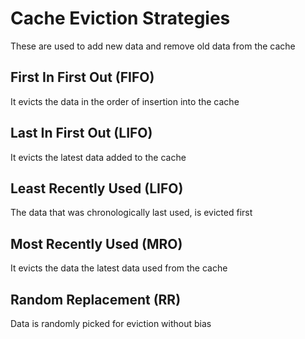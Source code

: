 # Cache Eviction Strategies

These are used to add new data and remove old data from the cache

## First In First Out (FIFO)

It evicts the data in the order of insertion into the cache

## Last In First Out (LIFO)

It evicts the latest data added to the cache

## Least Recently Used (LIFO)

The data that was chronologically last used, is evicted first

## Most Recently Used (MRO)

It evicts the data the latest data used from the cache

## Random Replacement (RR)

Data is randomly picked for eviction without bias
